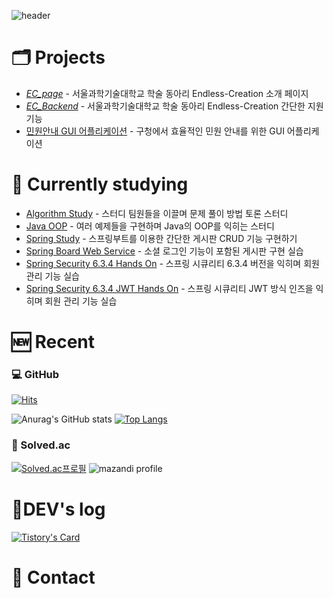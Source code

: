![header](https://capsule-render.vercel.app/api?type=shark&color=timeGradient&height=250&section=header&text=Welcome%20to%20Jyden's%20GitHub%20⚡&fontSize=35&animation=twinkling)
# 🗂️ Projects
- [*EC_page*](https://github.com/Endless-Creation-Official/EC_page) - 서울과학기술대학교 학술 동아리 Endless-Creation 소개 페이지
- [*EC_Backend*](https://github.com/kimgt0128/EC_BackendService) - 서울과학기술대학교 학술 동아리 Endless-Creation 간단한 지원 기능
- [민원안내 GUI 어플리케이션](https://github.com/kimgt0128/GUI_App) - 구청에서 효율적인 민원 안내를 위한 GUI 어플리케이션



# 📝 Currently studying
- [Algorithm Study](https://github.com/kimgt0128/Algorithm_Study/tree/main) - 스터디 팀원들을 이끌며 문제 풀이 방법 토론 스터디
- [Java OOP](https://github.com/kimgt0128/Java_study/tree/main/%EA%B9%80%EA%B2%BD%ED%83%9C) - 여러 예제들을 구현하며 Java의 OOP를 익히는 스터디
- [Spring Study](https://github.com/kimgt0128/spring-tutorial-1-board-) - 스프링부트를 이용한 간단한 게시판 CRUD 기능 구현하기
- [Spring Board Web Service](https://github.com/kimgt0128/board_web_service) - 소셜 로그인 기능이 포함된 게시판 구현 실습
- [Spring Security 6.3.4 Hands On](https://github.com/kimgt0128/security-hands-on-Spring-boot-3) - 스프링 시큐리티 6.3.4 버전을 익히며 회원 관리 기능 실습
- [Spring Security 6.3.4 JWT Hands On](https://github.com/kimgt0128/security-jwt-honds-on-Spring-boot-3/issues/1) - 스프링 시큐리티 JWT 방식 인즈을 익히며 회원 관리 기능 실습



# 🆕 Recent
### 💻 GitHub 
[![Hits](https://hits.seeyoufarm.com/api/count/incr/badge.svg?url=https%3A%2F%2Fgithub.com%2Fgjbae1212%2Fhit-counter&count_bg=%2379C83D&title_bg=%23555555&icon=github.svg&icon_color=%23E7E7E7&title=hits&edge_flat=false)](https://hits.seeyoufarm.com)


![Anurag's GitHub stats](https://github-readme-stats.vercel.app/api?username=kimgt0128&show_icons=true&bg_color=00000000)
[![Top Langs](https://github-readme-stats.vercel.app/api/top-langs/?username=kimgt0128&layout=donut)](https://github.com/anuraghazra/github-readme-stats)

### 🥇 Solved.ac
[![Solved.ac프로필](http://mazassumnida.wtf/api/v2/generate_badge?boj=kimgt0128)](https://solved.ac/kimgt0128)
![mazandi profile](http://mazandi.herokuapp.com/api?handle=kimgt0128&theme=cold)



# 📒DEV's log
[![Tistory's Card](https://github-readme-tistory-card.vercel.app/api?name=wondrous-developer)](https://wondrous-developer.tistory.com)


# 🔗 Contact

